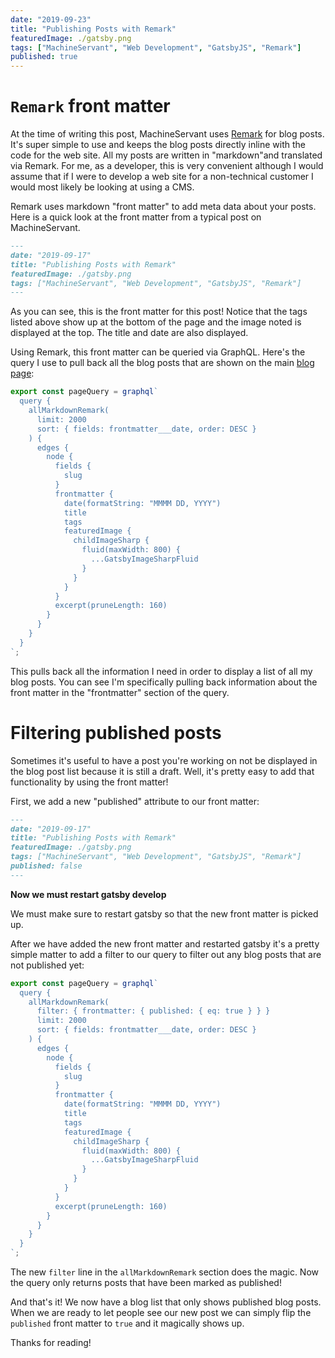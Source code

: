 ```yaml
---
date: "2019-09-23"
title: "Publishing Posts with Remark"
featuredImage: ./gatsby.png
tags: ["MachineServant", "Web Development", "GatsbyJS", "Remark"]
published: true 
---
```


# `Remark` front matter

At the time of writing this post, MachineServant uses
[Remark](https://www.gatsbyjs.org/packages/gatsby-transformer-remark/) for
blog posts. It's super simple to use and keeps the blog posts directly inline
with the code for the web site. All my posts are written in "markdown"and
translated via Remark. For me, as a developer, this is very convenient
although I would assume that if I were to develop a web site for a
non-technical customer I would most likely be looking at using a CMS.

Remark uses markdown "front matter" to add meta data about your posts. Here
is a quick look at the front matter from a typical post on MachineServant.

```markdown
---
date: "2019-09-17"
title: "Publishing Posts with Remark"
featuredImage: ./gatsby.png
tags: ["MachineServant", "Web Development", "GatsbyJS", "Remark"]
---
```

As you can see, this is the front matter for this post! Notice that the tags
listed above show up at the bottom of the page and the image noted is
displayed at the top. The title and date are also displayed.

Using Remark, this front matter can be queried via GraphQL. Here's the query
I use to pull back all the blog posts that are shown on the main [blog
page](/blog):

```typescript
export const pageQuery = graphql`
  query {
    allMarkdownRemark(
      limit: 2000
      sort: { fields: frontmatter___date, order: DESC }
    ) {
      edges {
        node {
          fields {
            slug
          }
          frontmatter {
            date(formatString: "MMMM DD, YYYY")
            title
            tags
            featuredImage {
              childImageSharp {
                fluid(maxWidth: 800) {
                  ...GatsbyImageSharpFluid
                }
              }
            }
          }
          excerpt(pruneLength: 160)
        }
      }
    }
  }
`;
```

This pulls back all the information I need in order to display a list of all
my blog posts. You can see I'm specifically pulling back information about
the front matter in the "frontmatter" section of the query.

# Filtering published posts

Sometimes it's useful to have a post you're working on not be displayed in
the blog post list because it is still a draft. Well, it's pretty easy to add
that functionality by using the front matter!

First, we add a new "published" attribute to our front matter:

```markdown
---
date: "2019-09-17"
title: "Publishing Posts with Remark"
featuredImage: ./gatsby.png
tags: ["MachineServant", "Web Development", "GatsbyJS", "Remark"]
published: false
---
```

**Now we must restart gatsby develop**

We must make sure to restart gatsby so that the new front matter is picked up.

After we have added the new front matter and restarted gatsby it's a pretty
simple matter to add a filter to our query to filter out any blog posts that
are not published yet:

```typescript
export const pageQuery = graphql`
  query {
    allMarkdownRemark(
      filter: { frontmatter: { published: { eq: true } } }
      limit: 2000
      sort: { fields: frontmatter___date, order: DESC }
    ) {
      edges {
        node {
          fields {
            slug
          }
          frontmatter {
            date(formatString: "MMMM DD, YYYY")
            title
            tags
            featuredImage {
              childImageSharp {
                fluid(maxWidth: 800) {
                  ...GatsbyImageSharpFluid
                }
              }
            }
          }
          excerpt(pruneLength: 160)
        }
      }
    }
  }
`;
```

The new `filter` line in the `allMarkdownRemark` section does the magic. Now
the query only returns posts that have been marked as published!

And that's it! We now have a blog list that only shows published blog posts.
When we are ready to let people see our new post we can simply flip the
`published` front matter to `true` and it magically shows up.

Thanks for reading!